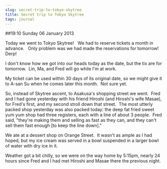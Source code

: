 ```yaml
---
slug: secret-trip-to-tokyo-skytree
title: Secret trip to Tokyo Skytree
tags: journal
---
```


##19:10 Sunday 06 January 2013

Today we went to Tokyo Skytree!   We had to reserve tickets a month in advance.   Only problem was we had made the reservations for tomorrow!  Derp!

I don't know how we got into our heads today as the date, but the tix are for tomorrow.  Lin, Ma, and Fred will go while I'm at work.

My ticket can be used within 30 days of its original date, so we might give it to A-san Su when he comes later this month.  Not sure yet.

So, instead of Skytree ascent, to Asakusa's shopping street we went.  Fred and I had gone yesterday with his friend Hiroshi (and Hiroshi's wife Masae), for Fred's first, and my second stroll down that street.  The most utterly packed shop yesterday was also packed today: the deep fat fried sweet yum yum shop had three registers, each with a line of about 3 people.  Fred said, "they're making them and selling as fast as they can, and they can't sell them fast enough [to keep the line down]."

We ate at a dessert shop on Orange Street.  It wasn't as ample as I had hoped, but my ice cream was served in a bowl suspended in a larger bowl of water with dry ice in it.

Weather got a bit chilly, so we were on the way home by 5:15pm, nearly 24 hours since Fred and I had met Hiroshi and Masae there the previous night.
